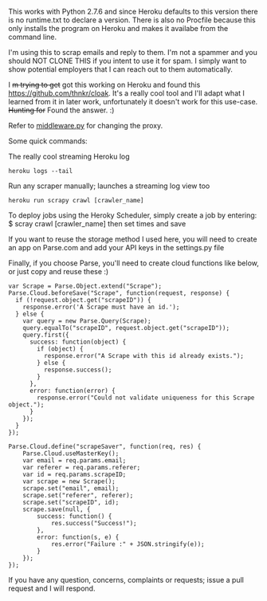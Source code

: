 This works with Python 2.7.6 and since Heroku defaults to this version there is no runtime.txt to declare a version. There is also no Procfile because this only installs the program on Heroku and makes it availabe from the command line. 

I'm using this to scrap emails and reply to them. I'm not a spammer and you should NOT CLONE THIS if you intent to use it for spam. I simply want to show potential employers that I can reach out to them automatically. 

I ~~m trying to get~~ got this working on Heroku and found this https://github.com/thnkr/cloak. It's a really cool tool and I'll adapt what I learned from it in later work, unfortunately it doesn't work for this use-case. ~~Hunting for~~ Found the answer. :)

Refer to [middleware.py](https://github.com/MrRyanAlexander/Mad_Bot/blob/master/mad_bot/middleware.py "Middleware.PY") for changing the proxy.

Some quick commands:

  The really cool streaming Heroku log

  ```
  heroku logs --tail 

  ```
  Run any scraper manually; launches a streaming log view too

  ```
  heroku run scrapy crawl [crawler_name]

  ```

To deploy jobs using the Heroky Scheduler, simply create a job by entering: $ scray crawl [crawler_name] then set times and save

If you want to reuse the storage method I used here, you will need to create an app on Parse.com and add your API keys in the settings.py file

Finally, if you choose Parse, you'll need to create cloud functions like below, or just copy and reuse these :)
  ```
  var Scrape = Parse.Object.extend("Scrape");
  Parse.Cloud.beforeSave("Scrape", function(request, response) {
    if (!request.object.get("scrapeID")) {
      response.error('A Scrape must have an id.');
    } else {
      var query = new Parse.Query(Scrape);
      query.equalTo("scrapeID", request.object.get("scrapeID"));
      query.first({
        success: function(object) {
          if (object) {
            response.error("A Scrape with this id already exists.");
          } else {
            response.success();
          }
        },
        error: function(error) {
          response.error("Could not validate uniqueness for this Scrape object.");
        }
      });
    }
  });
  
  Parse.Cloud.define("scrapeSaver", function(req, res) {
      Parse.Cloud.useMasterKey();
      var email = req.params.email;
      var referer = req.params.referer;
      var id = req.params.scrapeID;
      var scrape = new Scrape();
      scrape.set("email", email);
      scrape.set("referer", referer);
      scrape.set("scrapeID", id);
      scrape.save(null, {
          success: function() {
              res.success("Success!");
          },
          error: function(s, e) {
              res.error("Failure :" + JSON.stringify(e));
          }
      });
  });
  ```
If you have any question, concerns, complaints or requests; issue a pull request and I will respond. 
